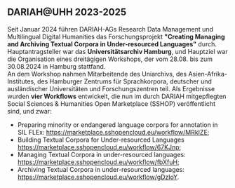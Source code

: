## DARIAH@UHH 2023-2025

Seit Januar 2024 führen DARIAH-AGs Research Data Management und Multilingual Digital Humanities das Forschungsprojekt **"Creating Managing and Archiving Textual Corpora in Under-resourced Languages"** durch.  
Hauptantragsteller war das **Universitätsarchiv Hamburg**, und Hauptziel war die Organisation eines dreitägigen Workshops, der vom 28.08. bis zum 30.08.2024 in Hamburg stattfand.  
An dem Workshop nahmen Mitarbeitende des Uniarchivs, des Asien-Afrika-Institutes, des Hamburger Zentrums für Sprachkorpora, deutscher und ausländischer Universitäten und Forschungszentren teil.
Als Ergebnisse wurden **vier Workflows** entwickelt, die nun im durch DARIAH mitgepflegten Social Sciences & Humanities Open Marketplace (SSHOP) veröffentlicht sind, und zwar:  
- Preparing minority or endangered language corpora for annotation in SIL FLEx: https://marketplace.sshopencloud.eu/workflow/MRkIZE;
- Building Textual Corpora for Under-resourced Languages https://marketplace.sshopencloud.eu/workflow/67KJnp;
- Managing Textual Corpora in under-resourced languages: https://marketplace.sshopencloud.eu/workflow/fbXfuH;
- Archiving Textual Corpora in under-resourced languages: https://marketplace.sshopencloud.eu/workflow/gDzIoY.

